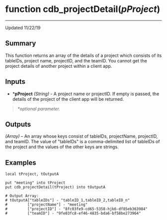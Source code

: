 # function cdb_projectDetail(*pProject*)
---
Updated 11/22/19
## Summary
This function returns an array of the details of a project which consists of its tableIDs, project name, projectID, and the teamID. You cannot get the project details of another project within a client app.

## Inputs
* \***pProject** *(String)* - A project name or projectID. If empty is passed, the details of the project of the client app will be returned.

> _*optional parameter._
	
## Outputs
*(Array)* – An array whose keys consist of tableIDs, projectName, projectID, and teamID. The value of "tableIDs" is a comma-delimited list of tableIDs of the project and the values of the other keys are strings.

## Examples
```livecodeserver
local tProject, tOutputA

put "meeting" into tProject
put cdb_projectDetail(tProject) into tOutputA

# Output Array:
# tOutputA["tableIDs"] - "tableID_1,tableID_2,tableID_n"
#		  ["projectName"] - "meeting"
#		  ["projectID"] - "8fc03fe9-cd65-5358-hjk6-df85eb363984"
#		  ["teamID"] - "9fe03fc8-ef46-4835-bda6-bf58be273964"
```
